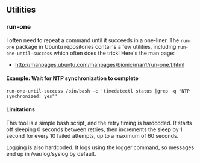 ## Utilities

### run-one
I often need to repeat a command until it succeeds in a one-liner. The `run-one` package in Ubuntu repositories
contains a few utilities, including `run-one-until-success` which often does the trick! Here's the
man page:
* http://manpages.ubuntu.com/manpages/bionic/man1/run-one.1.html

#### Example: Wait for NTP synchronization to complete
```
run-one-until-success /bin/bash -c 'timedatectl status |grep -q "NTP synchronized: yes"'
```

#### Limitations
This tool is a simple bash script, and the retry timing is hardcoded. It starts off sleeping 0 seconds between
retries, then increments the sleep by 1 second for every 10 failed attempts, up to a maximum of 60 seconds.

Logging is also hardcoded. It logs using the logger command, so messages end up in /var/log/syslog by default.
